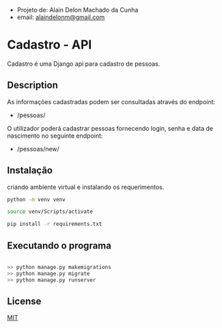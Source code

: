 - Projeto de: Alain Delon Machado da Cunha
- email: alaindelonm@gmail.com

# Cadastro - API

Cadastro é uma Django api para cadastro de pessoas.

## Description

As informações cadastradas podem ser consultadas através do endpoint:
- /pessoas/

O utilizador poderá cadastrar pessoas fornecendo login, senha e data de nascimento no seguinte endpoint:
- /pessoas/new/

## Instalação

criando ambiente virtual e instalando os requerimentos.

```bash
python -m venv venv

source venv/Scripts/activate

pip install -r requirements.txt
```

## Executando o programa

```bash

>> python manage.py makemigrations
>> python manage.py migrate
>> python manage.py runserver

```

## License
[MIT](https://choosealicense.com/licenses/mit/)
